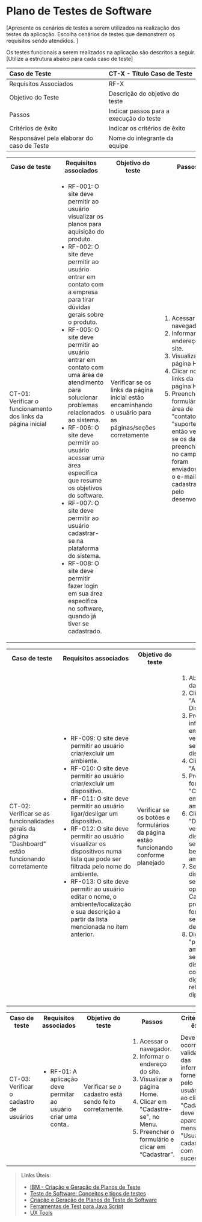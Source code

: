 # Plano de Testes de Software

[Apresente os cenários de testes a serem utilizados na realização dos testes da aplicação. Escolha cenários de testes que demonstrem os requisitos sendo atendidos. ]

Os testes funcionais a serem realizados na aplicação são descritos a seguir. [Utilize a estrutura abaixo para cada caso de teste]

|Caso de Teste    | CT-X - Título Caso de Teste |
|:---|:---|
| Requisitos Associados | RF-X |
| Objetivo do Teste | Descrição do objetivo do teste |
| Passos | Indicar passos para a execução do teste |
| Critérios de êxito | Indicar os critérios de êxito  |
| Responsável pela elaborar do caso de Teste | Nome do integrante da equipe |

<table>
 <tr>
  <th>Caso de teste</th>
  <th>Requisitos associados</th>
  <th>Objetivo do teste</th>
  <th>Passos</th>
  <th>Critérios de êxito</th>
  <th>Responsável</th>
 </tr>
 <tr>
  <td>CT-01: Verificar o funcionamento dos links da página inicial</td>
  <td>
   <ul>
    <li>RF-001:	O site deve permitir ao usuário visualizar os planos para aquisição do produto.</li>
   <li>RF-002:	O site deve permitir ao usuário entrar em contato com a empresa para tirar dúvidas gerais sobre o produto.</li>
   <li>RF-005:	O site deve permitir ao usuário entrar em contato com uma área de atendimento para solucionar problemas relacionados ao sistema.</li>
    <li>RF-006:	O site deve permitir ao usuário acessar uma área específica que resume os objetivos do software.</li>
    <li>RF-007:	O site deve permitir ao usuário cadastrar-se na plataforma do sistema.</li>
    <li>RF-008:	O site deve permitir fazer login em sua área específica no software, quando já tiver se cadastrado.</li>
   </ul>
  </td>
  <td>Verificar se os links da página inicial estão encaminhando o usuário para as páginas/seções corretamente</td>
  <td>
   <ol>
    <li>Acessar o navegador.</li>
    <li>Informar o endereço do site.</li>
    <li>Visualizar a página Home.</li>
    <li>Clicar nos links da página Home.</li>
    <li>Preencher os formulários da área de "contato" e "suporte" e então verificar se os dados preenchidos no campos foram enviados para o e-mail cadastrado pelo desenvolvedor</li>
   </ol>
   </td>
  <td>Todos os links da página inicial de fato encaminham o usuário às páginas esperadas, bem como às seções esperadas da própria página inicial.</td>
  <td>Guilherme</td>
 </tr>
</table>

<table>
 <tr>
  <th>Caso de teste</th>
  <th>Requisitos associados</th>
  <th>Objetivo do teste</th>
  <th>Passos</th>
  <th>Critérios de êxito</th>
  <th>Responsável</th>
 </tr>
 <tr>
  <td>CT-02: Verificar se as funcionalidades gerais da página "Dashboard" estão funcionando corretamente</td>
  <td>
   <ul>
    <li>RF-009:	O site deve permitir ao usuário criar/excluir um ambiente.</li>
   <li>RF-010:	O site deve permitir ao usuário criar/excluir um dispositivo.</li>
   <li>RF-011:	O site deve permitir ao usuário ligar/desligar um dispositivo.</li>
    <li>RF-012:	O site deve permitir ao usuário visualizar os dispositivos numa lista que pode ser filtrada pelo nome do ambiente.</li>
    <li>RF-013:	O site deve permitir ao usuário editar o nome, o ambiente/localização e sua descrição a partir da lista mencionada no item anterior.</li>
   </ul>
  </td>
  <td>Verificar se os botões e formulários da página estão funcionando conforme planejado</td>
  <td>
   <ol>
    <li>Abrir a página de dashboard.</li>
    <li>Clicar no link "Adicionar Dispositivo".</li>
    <li>Preencher todas as informações e clicar em "Criar", verificando, em seguida, se o dispositivo foi criado.</li>
    <li>Clicar no link "Adicionar ambiente".</li>
    <li>Preencher o formulário, clicar em "Criar", verificando, em seguida, se o ambiente foi criado</li>
    <li>Clicar no link "Dispositivos" e verificar se todos os dispositivos criados se encontram na lista, bem como os ambientes/localização</li>
    <li>Selecionar algum dispositivo e verificar se é disponibilizada a opção para edição. Caso positivo, preencher o formulário e verificar se houve a mudança desejada</li>
    <li>Digitar no campo "pesquisar por ambientes" e verificar se a lista filtra os dispositivos comparando o texto digitado com a relação de ambientes diponíveis</li>
   </ol>
   </td>
  <td>Todos os botões apresentam os comportamentos esperados, bem como os formulários, realizando a adição/edição/exclusão de dispositivos/ambientes.</td>
  <td>Bruno</td>
 </tr>
</table>

<table>
 <tr>
  <th>Caso de teste</th>
  <th>Requisitos associados</th>
  <th>Objetivo do teste</th>
  <th>Passos</th>
  <th>Critérios de êxito</th>
  <th>Responsável</th>
 </tr>
 <tr>
  <td>CT-03: Verificar o cadastro de usuários</td>
  <td>
   <ul>
 <li>RF-01: A aplicação deve permitar ao usuário criar uma conta..</li>
</ul>
  </td>
  <td>Verificar se o cadastro está sendo feito corretamente.</td>
  <td>
   <ol>
    <li>Acessar o navegador.</li>
    <li>Informar o endereço do site.</li>
    <li>Visualizar a página Home.</li>
    <li> Clicar em "Cadastre-se", no Menu.</li>
    <li>Preencher o formulário e clicar em “Cadastrar”.</li>
   </ol>
   </td>
  <td>Deve ocorrer uma validação das informações fornecidas pelo usuário, e ao clicar em "Cadastrar", deve aparecer a mensagem "Usuário cadastrado com sucesso".</td>
  <td>Larissa</td>
 </tr>
</table>
    
> **Links Úteis**:
> - [IBM - Criação e Geração de Planos de Teste](https://www.ibm.com/developerworks/br/local/rational/criacao_geracao_planos_testes_software/index.html)
> -  [Teste de Software: Conceitos e tipos de testes](https://blog.onedaytesting.com.br/teste-de-software/)
> - [Criação e Geração de Planos de Teste de Software](https://www.ibm.com/developerworks/br/local/rational/criacao_geracao_planos_testes_software/index.html)
> - [Ferramentas de Test para Java Script](https://geekflare.com/javascript-unit-testing/)
> - [UX Tools](https://uxdesign.cc/ux-user-research-and-user-testing-tools-2d339d379dc7)
